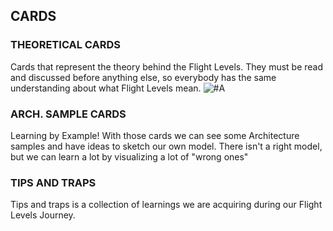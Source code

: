 ## CARDS

### THEORETICAL CARDS
Cards that represent  the theory behind the Flight Levels. They must be read and discussed before anything else, so everybody has the same understanding about what Flight Levels mean.
![#A](./#A.jpeg)


### ARCH. SAMPLE CARDS
Learning by Example! With those cards we can see some Architecture samples and have ideas to sketch our own model. There isn't a right model, but we can learn a lot by visualizing a lot of "wrong ones" 

### TIPS AND TRAPS
Tips and traps is a collection of learnings we are acquiring during our  Flight Levels Journey.
